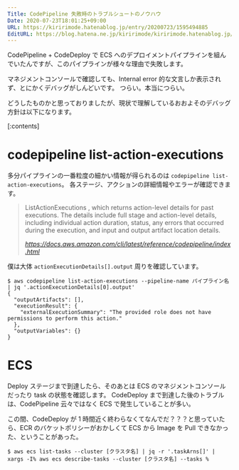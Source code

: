 ```yaml
---
Title: CodePipeline 失敗時のトラブルシュートのノウハウ
Date: 2020-07-23T18:01:25+09:00
URL: https://kiririmode.hatenablog.jp/entry/20200723/1595494885
EditURL: https://blog.hatena.ne.jp/kiririmode/kiririmode.hatenablog.jp/atom/entry/26006613602872816
---
```


CodePipeline + CodeDeploy で ECS へのデプロイメントパイプラインを組んでいたんですが、このパイプラインが様々な理由で失敗します。

マネジメントコンソールで確認しても、Internal error 的な文言しか表示されず、とにかくデバッグがしんどいです。
つらい。本当につらい。

どうしたものかと思っておりましたが、現状で理解しているおおよそのデバッグ方針は以下になります。

[:contents]

# codepipeline list-action-executions

多分パイプラインの一番粒度の細かい情報が得られるのは `codepipeline list-action-executions`。
各ステージ、アクションの詳細情報やエラーが確認できます。

> ListActionExecutions , which returns action-level details for past executions. The details include full stage and action-level details, including individual action duration, status, any errors that occurred during the execution, and input and output artifact location details.
> 
> <cite>https://docs.aws.amazon.com/cli/latest/reference/codepipeline/index.html</cite>

僕は大体 `actionExecutionDetails[].output` 周りを確認しています。

```shell
$ aws codepipeline list-action-executions --pipeline-name パイプライン名 | jq '.actionExecutionDetails[0].output'
{
  "outputArtifacts": [],
  "executionResult": {
    "externalExecutionSummary": "The provided role does not have permissions to perform this action."
  },
  "outputVariables": {}
}
```

# ECS 

Deploy ステージまで到達したら、そのあとは ECS のマネジメントコンソールだったり task の状態を確認します。
CodeDeploy まで到達した後のトラブルは、CodePipeline 云々ではなく ECS で発生していることが多い。

この間、CodeDeploy が 1 時間近く終わらなくてなんでだ？？？と思っていたら、ECR のバケットポリシーがおかしくて ECS から Image を Pull できなかった、ということがあった。

```shell
$ aws ecs list-tasks --cluster [クラスタ名] | jq -r '.taskArns[]' | xargs -I% aws ecs describe-tasks --cluster [クラスタ名] --tasks %
```
